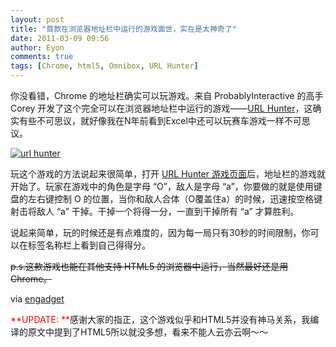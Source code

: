 ```yaml
---
layout: post
title: "首款在浏览器地址栏中运行的游戏面世，实在是太神奇了"
date: 2011-03-09 09:56
author: Eyon
comments: true
tags: [Chrome, html5, Omnibox, URL Hunter]
---
```

你没看错，Chrome 的地址栏确实可以玩游戏。来自 ProbablyInteractive 的高手 Corey 开发了这个完全可以在浏览器地址栏中运行的游戏——[URL Hunter](http://probablyinteractive.com/url-hunter)，这确实有些不可思议，就好像我在N年前看到Excel中还可以玩赛车游戏一样不可思议。

<a href="http://img.chromi.org/2011/03/url-hunter.png">![url hunter](http://img.chromi.org/2011/03/url-hunter.png "url hunter")</a>

玩这个游戏的方法说起来很简单，打开 [URL Hunter 游戏页面](http://probablyinteractive.com/url-hunter)后，地址栏的游戏就开始了。玩家在游戏中的角色是字母 “O”，敌人是字母 “a”，你要做的就是使用键盘的左右键控制 O 的位置，当你和敌人合体（O覆盖住a）的时候，迅速按空格键射击将敌人 “a” 干掉。干掉一个将得一分，一直到干掉所有 “a” 才算胜利。

说起来简单，玩的时候还是有点难度的，因为每一局只有30秒的时间限制，你可以在标签名称栏上看到自己得得分。

<del datetime="2011-03-09T03:59:41+00:00">p.s.这款游戏也能在其他支持 HTML5 的浏览器中运行，当然最好还是用 Chrome。</del>

via [engadget](http://www.engadget.com/2011/03/08/url-hunter-game-takes-place-entirely-in-your-browsers-address-b/)

<span style="color: #ff0000;">**UPDATE: **</span>感谢大家的指正，这个游戏似乎和HTML5并没有神马关系，我编译的原文中提到了HTML5所以就没多想，看来不能人云亦云啊～～


